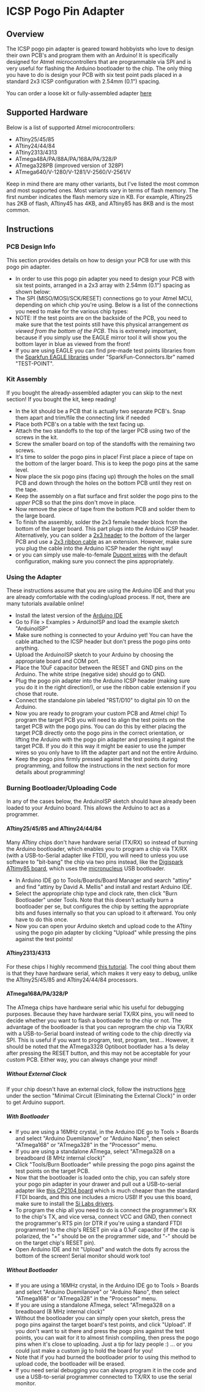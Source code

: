 <h1>ICSP Pogo Pin Adapter</h1>

## Overview

The ICSP pogo pin adapter is geared toward hobbyists who love to design their own PCB's and program them with an Arduino!
It is specifically designed for Atmel microcontrollers that are programmable via SPI and is very useful for
flashing the Arduino bootloader to the chip. The only thing you have to do is design your PCB with six test
point pads placed in a standard 2x3 ICSP configuration with 2.54mm (0.1") spacing.

You can order a loose kit or fully-assembled adapter [here](https://www.botletics.com/products/jmbmv09r6hr0xxgv70e3i7arfy8cz9)

## Supported Hardware

Below is a list of supported Atmel microcontrollers:

- ATtiny25/45/85
- ATtiny24/44/84
- ATtiny2313/4313
- ATmega48A/PA/88A/PA/168A/PA/328/P
- ATmega328PB (improved version of 328P)
- ATmega640/V-1280/V-1281/V-2560/V-2561/V

Keep in mind there are many other variants, but I've listed the most common and most supported ones. Most variants
vary in terms of flash memory. The first number indicates the flash memory size in KB. For example, ATtiny25 has 2KB
of flash, ATtiny45 has 4KB, and ATtiny85 has 8KB and is the most common.

## Instructions

### PCB Design Info

This section provides details on how to design your PCB for use with this pogo pin adapter.
- In order to use this pogo pin adapter you need to design your PCB with six test points, arranged in a 2x3 array with 2.54mm (0.1") spacing as shown below:
- The SPI (MISO/MOSI/SCK/RESET) connections go to your Atmel MCU, depending on which chip you're using. Below is a list of the connections you need to make for the various chip types:
- NOTE: If the test points are on the backside of the PCB, you need to make sure that the test points still have this physical arrangement *as viewed from the bottom of the PCB*. This is extremely important, because if you simply use the EAGLE mirror tool it will show you the bottom layer in blue as viewed from the front!
- If you are using EAGLE you can find pre-made test points libraries from the [Sparkfun EAGLE libraries](https://github.com/sparkfun/SparkFun-Eagle-Libraries) under "SparkFun-Connectors.lbr" named "TEST-POINT".

### Kit Assembly

If you bought the already-assembled adapter you can skip to the next section! If you bought the kit, keep reading!
- In the kit should be a PCB that is actually two separate PCB's. Snap them apart and trim/file the connecting link
if needed
- Place both PCB's on a table with the text facing up.
- Attach the two standoffs to the top of the larger PCB using two of the screws in the kit.
- Screw the smaller board on top of the standoffs with the remaining two screws.
- It's time to solder the pogo pins in place! First place a piece of tape on the bottom of the larger board. This is to keep the pogo pins at the same level.
- Now place the six pogo pins (facing up) through the holes on the small PCB and down through the holes on the bottom PCB until they rest on the tape.
- Keep the assembly on a flat surface and first solder the pogo pins to the *upper* PCB so that the pins don't move in place.
- Now remove the piece of tape from the bottom PCB and solder them to the large board.
- To finish the assembly, solder the 2x3 female header block from the bottom of the larger board. This part plugs into the Arduino ICSP header. Alternatively, you can solder a [2x3 header](https://www.sparkfun.com/products/10877) to the *bottom* of the larger PCB and use a [2x3 ribbon cable](https://www.amazon.com/Connector-Cable-SODIAL-2-54mm-12-inch/dp/B01GNVN48O/ref=sr_1_8?ie=UTF8&qid=1506182997&sr=8-8&keywords=2x3+idc+ribbon+cable) as an extension. However, make sure you plug the cable into the Arduino ICSP header the right way!
- or you can simply use male-to-female [Dupont wires](https://www.amazon.com/Haitronic-Multicolored-Breadboard-Arduino-raspberry/dp/B01LZF1ZSZ/ref=sr_1_3?ie=UTF8&qid=1506189503&sr=8-3&keywords=dupont+wires+m+to+f) with the default configuration, making sure you connect the pins appropriately. 

### Using the Adapter

These instructions assume that you are using the Arduino IDE and that you are already comfortable with the coding/upload process. If not, there are many tutorials available online!
- Install the latest version of the [Arduino IDE](http://arduino.cc/en/main/software)
- Go to File > Examples > ArduinoISP and load the example sketch "ArduinoISP"
- Make sure nothing is connected to your Arduino yet! You can have the cable attached to the ICSP header but don't press the pogo pins onto anything.
- Upload the ArduinoISP sketch to your Arduino by choosing the appropriate board and COM port.
- Place the 10uF capacitor between the RESET and GND pins on the Arduino. The white stripe (negative side) should go to GND.
- Plug the pogo pin adapter into the Arduino ICSP header (making sure you do it in the right direction!), or use the ribbon cable extension if you chose that route.
- Connect the standalone pin labeled "RST/D10" to digital pin 10 on the Arduino.
- Now you are ready to program your custom PCB and Atmel chip! To program the target PCB you will need to align the test points on the target PCB with the pogo pins. You can do this by either placing the target PCB directly onto the pogo pins in the correct orientation, or lifting the Arduino with the pogo pin adapter and pressing it against the target PCB. If you do it this way it might be easier to use the jumper wires so you only have to lift the adapter part and not the entire Arduino.
- Keep the pogo pins firmly pressed against the test points during programming, and follow the instructions in the next section for more details about programming!

### Burning Bootloader/Uploading Code

In any of the cases below, the ArduinoISP sketch should have already been loaded to your Arduino board. This allows the Arduino to act as a programmer.

#### ATtiny25/45/85 and ATtiny24/44/84

Many ATtiny chips don't have hardware serial (TX/RX) so instead of burning the Arduino bootloader, which enables you to program a chip via TX/RX (with a USB-to-Serial adapter like FTDI), you will need to  unless you use software to "bit-bang" the chip via two pins instead, like the [Digispark ATtimy85 board](http://digistump.com/products/1), which uses the [micronucleus](https://github.com/micronucleus/micronucleus) USB bootloader.
- In Arduino IDE go to Tools/Boards/Board Manager and search "attiny" and find "attiny by David A. Mellis" and install and restart Arduino IDE.
- Select the appropriate chip type and clock rate, then click "Burn Bootloader" under Tools. Note that this doesn't actually burn a bootloader per se, but configures the chip by setting the appropriate bits and fuses internally so that you can upload to it afterward. You only have to do this once.
- Now you can open your Arduino sketch and upload code to the ATtiny using the pogo pin adapter by clicking "Upload" while pressing the pins against the test points!

#### ATtiny2313/4313

For these chips I highly recommend [this tutorial](https://oscarliang.com/program-attiny2313-using-arduino/). The cool thing about them is that they have hardware serial, which makes it very easy to debug, unlike the ATtiny25/45/85 and ATtiny24/44/84 processors.

#### ATmega168A/PA/328/P

The ATmega chips have hardware serial whic his useful for debugging purposes. Because they have hardware serial TX/RX pins, you will need to decide whether you want to flash a bootloader to the chip or not. The advantage of the bootloader is that you can reprogram the chip via TX/RX with a USB-to-Serial board instead of writing code to the chip directly via SPI. This is useful if you want to program, test, program, test... However, it should be noted that the ATmega3328 Optiboot bootlader has a 1s delay after pressing the RESET button, and this may not be acceptable for your custom PCB. Either way, you can always change your mind!

##### Without External Clock

If your chip doesn't have an external clock, follow the instructions [here](https://www.arduino.cc/en/Tutorial/ArduinoToBreadboard) under the section "Minimal Circuit (Eliminating the External Clock)" in order to get Arduino support.

##### With Bootloader

- If you are using a 16MHz crystal, in the Arduino IDE go to Tools > Boards and select "Arduino Duemilanove" or "Arduino Nano", then select "ATmega168" or "ATmega328" in the "Processor" menu.
- If you are using a standalone ATmega, select "ATmega328 on a breadboard (8 MHz internal clock)"
- Click "Tools/Burn Bootloader" while pressing the pogo pins against the test points on the target PCB.
- Now that the bootloader is loaded onto the chip, you can safely store your pogo pin adapter in your drawer and pull out a USB-to-serial adapter like [this CP2104 board](https://www.adafruit.com/product/3309) which is much cheaper than the standard FTDI boards, and this one includes a micro USB! If you use this board, make sure to install the [Si Labs drivers](https://www.silabs.com/products/development-tools/software/usb-to-uart-bridge-vcp-drivers).
- To program the chip all you need to do is connect the programmer's RX to the chip's TX, and vice versa, connect VCC and GND, then connect the programmer's RTS pin (or DTR if you're using a standard FTDI programmer) to the chip's RESET pin via a 0.1uF capacitor (if the cap is polarized, the "+" should be on the programmer side, and "-" should be on the target chip's RESET pin).
- Open Arduino IDE and hit "Upload" and watch the dots fly across the bottom of the screen! Serial monitor should work too!

##### Without Bootloader

- If you are using a 16MHz crystal, in the Arduino IDE go to Tools > Boards and select "Arduino Duemilanove" or "Arduino Nano", then select "ATmega168" or "ATmega328" in the "Processor" menu.
- If you are using a standalone ATmega, select "ATmega328 on a breadboard (8 MHz internal clock)"
- Without the bootloader you can simply open your sketch, press the pogo pins against the target board's test points, and click "Upload". If you don't want to sit there and press the pogo pins against the test points, you can wait for it to almost finish compiling, then press the pogo pins when it's close to uploading. Just a tip for lazy people  :)  ... or you could just make a custom jig to hold the board for you!
- Note that if you had burned the bootloader prior to using this method to upload code, the bootloader will be erased.
- If you need serial debugging you can always program it in the code and use a USB-to-serial programmer connected to TX/RX to use the serial monitor.
